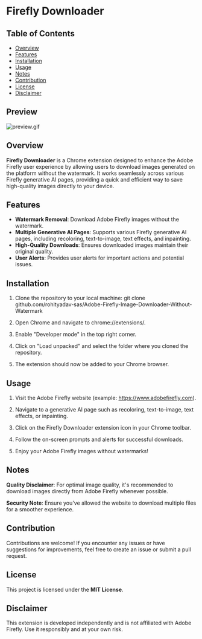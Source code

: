 # Firefly Downloader

## Table of Contents

- [Overview](#overview)
- [Features](#features)
- [Installation](#installation)
- [Usage](#usage)
- [Notes](#notes)
- [Contribution](#contribution)
- [License](#license)
- [Disclaimer](#disclaimer)

## Preview
![preview.gif](https://github.com/rohityadav-sas/Adobe-Firefly-Image-Downloader-Without-Watermark---Chrome-Extension/blob/master/assets/preview.gif?raw=true)

## Overview

**Firefly Downloader** is a Chrome extension designed to enhance the Adobe Firefly user experience by allowing users to download images generated on the platform without the watermark. It works seamlessly across various Firefly generative AI pages, providing a quick and efficient way to save high-quality images directly to your device.

## Features

- **Watermark Removal**: Download Adobe Firefly images without the watermark.
- **Multiple Generative AI Pages**: Supports various Firefly generative AI pages, including recoloring, text-to-image, text effects, and inpainting.
- **High-Quality Downloads**: Ensures downloaded images maintain their original quality.
- **User Alerts**: Provides user alerts for important actions and potential issues.

## Installation

1. Clone the repository to your local machine:
   git clone github.com/rohityadav-sas/Adobe-Firefly-Image-Downloader-Without-Watermark
   
3. Open Chrome and navigate to chrome://extensions/.

4. Enable "Developer mode" in the top right corner.

5. Click on "Load unpacked" and select the folder where you cloned the repository.

6. The extension should now be added to your Chrome browser.

## Usage
1. Visit the Adobe Firefly website (example: https://www.adobefirefly.com).

2. Navigate to a generative AI page such as recoloring, text-to-image, text effects, or inpainting.

3. Click on the Firefly Downloader extension icon in your Chrome toolbar.

4. Follow the on-screen prompts and alerts for successful downloads.

5. Enjoy your Adobe Firefly images without watermarks!

## Notes
**Quality Disclaimer**: For optimal image quality, it's recommended to download images directly from Adobe Firefly whenever possible.

**Security Note**: Ensure you've allowed the website to download multiple files for a smoother experience.

## Contribution
Contributions are welcome! If you encounter any issues or have suggestions for improvements, feel free to create an issue or submit a pull request.

## License
This project is licensed under the **MIT License**.

## Disclaimer
This extension is developed independently and is not affiliated with Adobe Firefly. Use it responsibly and at your own risk.
